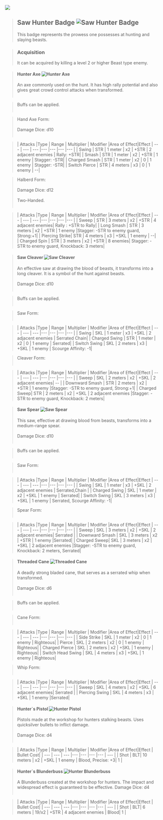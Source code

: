 <link rel="stylesheet" href="../assets/css/weaponspage.css">
<a id= "logo" href="https://fellipepombo.github.io/BloodandBeastsTTRPG/">
  <img src="../assets/images/logo.png">
</a>


>## Saw Hunter Badge ![Saw Hunter Badge](../assets/images/weapons/badges/sawhunter.png)
>This badge represents the prowess one possesses at hunting and slaying beasts.

>### Acquisition
>It can be acquired by killing a level 2 or higher Beast type enemy.

>#### Hunter Axe ![Hunter Axe](../assets/images/weapons/sawhunter/hunteraxe.png)
>An axe commonly used on the hunt. It has high rally potential and also gives great crowd control attacks when transformed.<br><br>

>Buffs can be applied. <br><br>

>Hand Axe Form: <br><br>
Damage Dice: d10  <br><br>

>| Attacks |Type  | Range | Multiplier | Modifier |Area of Effect|Effect
| --- | --- | --- |--- |--- |--- |--- |
| Swing | STR | 1 meter | x2 | +STR | 2 adjacent enemies | Rally: +STR|
| Smash | STR | 1 meter | x2 | +STR | 1 enemy | Stagger: -STR|
| Charged Smash | STR | 1 meter | x2 | 0 | 1 enemy | Stagger: -STR|
| Switch Pierce | STR | 4 meters | x3 | 0 | 1 enemy | --|

>Halberd Form: <br><br>
Damage Dice: d12  <br><br>
>Two-Handed. <br><br>

>| Attacks |Type  | Range | Multiplier | Modifier |Area of Effect|Effect
| --- | --- | --- |--- |--- |--- |--- |
| Sweep | STR | 3 meters | x2 | +STR | 4 adjacent enemies| Rally : +STR to Rally|
| Long Smash | STR | 3 meters | x2 | +STR | 1 enemy |Stagger: -STR to enemy guard, Strong:+1|
| Piercing Strike| STR | 4 meters | x3 | +SKL | 1 enemy | --|
| Charged Spin | STR | 3 meters | x2 | +STR | 8 enemies| Stagger: -STR to enemy guard, Knockback: 3 meters|

>#### Saw Cleaver ![Saw Cleaver](../assets/images/weapons/sawhunter/sawcleaver.png)
>An effective saw at drawing the blood of beasts, it transforms into a long cleaver. It is a symbol of the hunt against beasts.<br><br>
Damage Dice: d10 <br><br>

>Buffs can be applied. <br><br>

>Saw Form: <br><br>

>| Attacks |Type  | Range | Multiplier | Modifier |Area of Effect|Effect
| --- | --- | --- |--- |--- |--- |--- |
| Swing | SKL | 1 meter | x3 | +SKL | 2 adjacent enemies | Serrated  Chain|
| Charged Swing | STR | 1 meter | x2 | 0 | 1 enemy | Serrated|
| Switch Swing | SKL | 2 meters | x3 | +SKL | 1 enemy | Scourge Affinity: -1|

>Cleaver Form: <br><br>

>| Attacks |Type  | Range | Multiplier | Modifier |Area of Effect|Effect
| --- | --- | --- |--- |--- |--- |--- |
| Sweep | SKL | 2 meters | x2 | +SKL | 2 adjacent enemies| -- |
| Downward Smash | STR | 2 meters | x2 | +STR | 1 enemy |Stagger: -STR to enemy guard, Strong:+1|
| Charged Sweep| STR | 2 meters | x2 | +SKL | 2 adjacent enemies |Stagger: -STR to enemy guard, Knockback: 2 meters|

>#### Saw Spear ![Saw Spear](../assets/images/weapons/sawhunter/sawspear.png)
>This saw, effective at drawing blood from beasts, transforms into a medium-range spear.<br><br>
Damage Dice: d10 <br><br>

>Buffs can be applied. <br><br>

>Saw Form: <br><br>

>| Attacks |Type  | Range | Multiplier | Modifier |Area of Effect|Effect
| --- | --- | --- |--- |--- |--- |--- |
| Swing | SKL | 1 meter | x3 | +SKL | 2 adjacent enemies | Serrated,Chain |
| Charged Swing | SKL | 1 meter | x2 | +SKL | 1 enemy | Serrated|
| Switch Swing | SKL | 3 meters | x3 | +SKL | 1 enemy | Serrated, Scourge Affinity: -1|

>Spear Form: <br><br>

>| Attacks |Type  | Range | Multiplier | Modifier |Area of Effect|Effect
| --- | --- | --- |--- |--- |--- |--- |
| Sweep | SKL | 3 meters | x2 | +SKL | 2 adjacent enemies| Serrated |
| Downward Smash | SKL | 3 meters | x2 | +STR | 1 enemy |Serrated|
| Charged Sweep| SKL | 3 meters | x2 | +SKL | 2 adjacent enemies |Stagger: -STR to enemy guard, Knockback: 2 meters, Serrated|


>#### Threaded Cane ![Threaded Cane](../assets/images/weapons/sawhunter/threadedcane.png)
>A deadly strong bladed cane, that serves as a serrated whip when transformed. <br><br>
Damage Dice: d6 <br><br>

>Buffs can be applied. <br><br>

>Cane Form: <br><br>

>| Attacks |Type  | Range | Multiplier | Modifier |Area of Effect|Effect
| --- | --- | --- |--- |--- |--- |--- |
| Side Strike | SKL | 1 meter | x2 | 0 | 1 enemy | Righteous|
| Pierce | SKL | 2 meters | x2 | 0 | 1 enemy | Righteous|
| Charged Pierce | SKL | 2 meters | x2 | +SKL | 1 enemy | Righteous|
| Switch Head Swing | SKL | 4 meters | x3 | +SKL | 1 enemy | Righteous|

>Whip Form: <br><br>

>| Attacks |Type  | Range | Multiplier | Modifier |Area of Effect|Effect
| --- | --- | --- |--- |--- |--- |--- |
| Sweep | SKL | 4 meters | x2 | +SKL | 6 adjacent enemies| Serrated |
| Piercing Swing | SKL | 4 meters | x3 | +SKL | 1 enemy |Serrated|



>#### Hunter`s Pistol ![Hunter Pistol](../assets/images/weapons/sawhunter/hunterpistol.png)
>Pistols made at the workshop for hunters stalking beasts. Uses quicksilver bullets to inflict damage. <br><br>
Damage Dice: d4  <br><br>


>| Attacks |Type  | Range | Multiplier | Modifier |Area of Effect|Effect | Bullet Cost|
| --- | --- | --- |--- |--- |--- |--- | --- |
| Shot | BLT| 10 meters | x2 | +SKL | 1 enemy | Blood, Precise: +3| 1 |



>#### Hunter`s Blunderbuss ![Hunter Blunderbuss](../assets/images/weapons/sawhunter/hunterblunderbuss.png)
> A Blunderbuss created at the workshop for hunters. The impact and widespread effect is guaranteed to be effective.
Damage Dice: d4  <br><br>

>| Attacks |Type  | Range | Multiplier | Modifier |Area of Effect|Effect | Bullet Cost|
| --- | --- | --- |--- |--- |--- |--- | --- |
| Shot | BLT| 6 meters | 19/x2 | +STR | 4 adjacent enemies | Blood| 1 |
